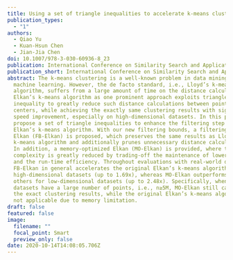 ```yaml
---
title: Using a set of triangle inequalities to accelerate k-means clustering
publication_types:
  - "1"
authors:
  - Qiao Yu
  - Kuan-Hsun Chen
  - Jian-Jia Chen
doi: 10.1007/978-3-030-60936-8_23
publication: International Conference on Similarity Search and Applications (SISAP)
publication_short: International Conference on Similarity Search and Applications (SISAP)
abstract: The k-means clustering is a well-known problem in data mining and
  machine learning. However, the de facto standard, i.e., Lloyd’s k-mean
  algorithm, suffers from a large amount of time on the distance calculations.
  Elkan’s k-means algorithm as one prominent approach exploits triangle
  inequality to greatly reduce such distance calculations between points and
  centers, while achieving the exactly same clustering results with significant
  speed improvement, especially on high-dimensional datasets. In this paper, we
  propose a set of triangle inequalities to enhance the filtering step of
  Elkan’s k-means algorithm. With our new filtering bounds, a filtering-based
  Elkan (FB-Elkan) is proposed, which preserves the same results as Lloyd’s
  k-means algorithm and additionally prunes unnecessary distance calculations.
  In addition, a memory-optimized Elkan (MO-Elkan) is provided, where the space
  complexity is greatly reduced by trading-off the maintenance of lower bounds
  and the run-time efficiency. Throughout evaluations with real-world datasets,
  FB-Elkan in general accelerates the original Elkan’s k-means algorithm for
  high-dimensional datasets (up to 1.69x), whereas MO-Elkan outperforms the
  others for low-dimensional datasets (up to 2.48x). Specifically, when the
  datasets have a large number of points, i.e., n≥5M, MO-Elkan still can derive
  the exact clustering results, while the original Elkan’s k-means algorithm is
  not applicable due to memory limitation.
draft: false
featured: false
image:
  filename: ""
  focal_point: Smart
  preview_only: false
date: 2020-10-14T14:08:05.706Z
---
```

